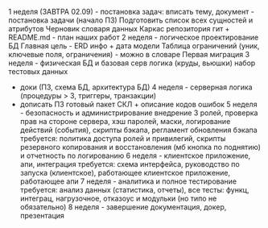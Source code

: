1 неделя (ЗАВТРА 02.09) - постановка задач:
вписать тему, документ - постановка задачи (начало ПЗ)
Подготовить список всех сущностей и атрибутов
Черновик словаря данных
Каркас репозитория гит + README.md - план наших работ
2 неделя - логическое проектирование БД
Главная цель - ERD
инфо + дата модели
Таблица ограничений (уник, ключевые поля, ограничения) - можно в словаре
Первая миграция
3 неделя - физическая БД и базовая серв логика (круды, вьюшки)
набор тестовых данных
+ доки (ПЗ, схема БД, архитектура БД)
4 неделя - серверная логика (процедуры > 3, триггеры, транзакции)
+ дописать ПЗ
готовый пакет СКЛ + описание кодов ошибок
5 неделя - безопасность и администрирование
внедрение 3 ролей, проверка прав на стороне сервера, хэш паролей, маски, логирование действий (события), скрипты бэкапа, регламент обновления бэкапа
требуется:
политика доступа ролей и привилегий, скрипты резервного копирования и восстановления (мб кнопка по поднятию) и отчетность по логированию
6 неделя - клиентское приложение, апи, интеграция
требуется:
схема интерфейса, руководство по запуска (клиентское), работающее клиентское приложение, работающее апи
7 неделя - аналитика и полное тестирование
требуется:
анализ данных (статистика, отчеты), все тесты: функц, интеграц, нагрузочное, отказоус и модульки (но типо не обязательно)
8 неделя - завершение
документация, докер, презентация
